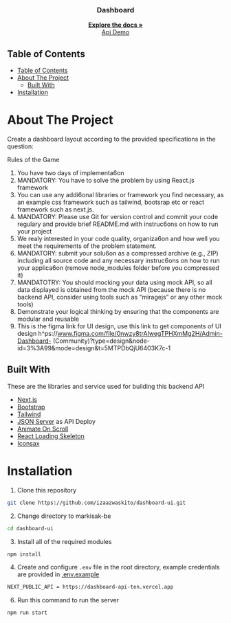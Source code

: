 <br />
<p align="center">
  <h3 align="center">Dashboard</h3>
  <p align="center">
    <a href="https://github.com/izaazwaskito/Technical-Test"><strong>Explore the docs »</strong></a>
    <br />
    <a href="https://technical-test-sable.vercel.app/">Api Demo</a>
  </p>
</p>

## Table of Contents

- [Table of Contents](#table-of-contents)
- [About The Project](#about-the-project)
  - [Built With](#built-with)
- [Installation](#installation)

# About The Project

Create a dashboard layout according to the provided specifications in the question:

Rules of the Game

1. You have two days of implementa6on
2. MANDATORY: You have to solve the problem by using React.js framework
3. You can use any addi6onal libraries or framework you find necessary, as an example css framework such as
   tailwind, bootsrap etc or react framework such as next.js.
4. MANDATORY: Please use Git for version control and commit your code regulary and provide brief
   README.md with instruc6ons on how to run your project
5. We realy interested in your code quality, organiza6on and how well you meet the requirements of the
   problem statement.
6. MANDATORY: submit your solu6on as a compressed archive (e.g., ZIP) including all source code and any
   necessary instruc6ons on how to run your applica6on (remove node_modules folder before you
   compressed it)
7. MANDATOTRY: You should mocking your data using mock API, so all data displayed is obtained from the
   mock API (because there is no backend API, consider using tools such as “miragejs” or any other mock
   tools)
8. Demonstrate your logical thinking by ensuring that the components are modular and reusable
9. This is the figma link for UI design, use this link to get components of UI design
   h^ps://www.figma.com/file/0nwzy8trAIwegTPHXmMg2H/Admin-Dashboard-
   (Community)?type=design&node-id=3%3A99&mode=design&t=5MTPDbQjU6403K7c-1

## Built With

These are the libraries and service used for building this backend API

- [Next.js](https://nextjs.org)
- [Bootstrap](https://getbootstrap.com)
- [Tailwind](https://www.tailwindcss.com)
- [JSON Server](https://www.npmjs.com/package/json-server) as API Deploy
- [Animate On Scroll](https://michalsnik.github.io/aos/)
- [React Loading Skeleton](https://www.npmjs.com/package/react-loading-skeleton)
- [Iconsax](https://iconsax-react.pages.dev/)

# Installation

1. Clone this repository

```sh
git clone https://github.com/izaazwaskito/dashboard-ui.git
```

2. Change directory to markisak-be

```sh
cd dashboard-ui
```

3. Install all of the required modules

```sh
npm install
```

4. Create and configure `.env` file in the root directory, example credentials are provided in [.env.example](./.env.example)

```sh
NEXT_PUBLIC_API = https://dashboard-api-ten.vercel.app
```

6. Run this command to run the server

```sh
npm run start
```
